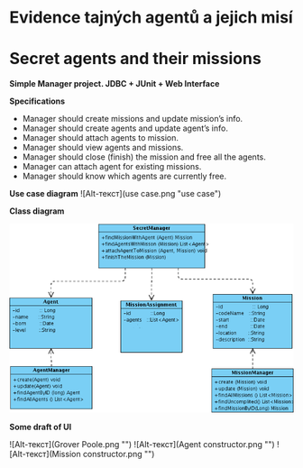 # Evidence tajných agentů a jejich misí
# Secret agents and their missions

**Simple Manager project. JDBC + JUnit + Web Interface**

**Specifications**
 + Manager should create missions and update mission’s info.
 + Manager should create agents and update agent’s info.
 + Manager should attach agents to mission.
 + Manager should view agents and missions.
 + Manager should close (finish) the mission and free all the agents.
 + Manager can attach agent for existing missions.
 + Manager should know which agents are currently free.

**Use case diagram**
![Alt-текст](use case.png "use case")

**Class diagram**

![Alt-текст](class.png "Class ")

**Some draft of UI**

![Alt-текст](Grover Poole.png "")
![Alt-текст](Agent constructor.png "")
![Alt-текст](Mission constructor.png "")